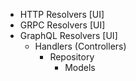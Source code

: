

- HTTP Resolvers [UI]
- GRPC Resolvers [UI]
- GraphQL Resolvers [UI]
    - Handlers (Controllers)
        - Repository
            - Models